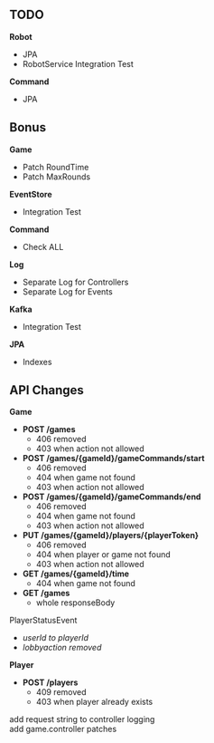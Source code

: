 

## TODO

**Robot**
- JPA
- RobotService Integration Test

**Command**
- JPA



## Bonus
**Game**
- Patch RoundTime
- Patch MaxRounds

**EventStore**
- Integration Test

**Command**
- Check ALL

**Log**
- Separate Log for Controllers
- Separate Log for Events

**Kafka**
- Integration Test

**JPA**
- Indexes


## API Changes

**Game**
- **POST /games**
  - 406 removed
  - 403 when action not allowed
- **POST /games/{gameId}/gameCommands/start**
  - 406 removed
  - 404 when game not found
  - 403 when action not allowed
- **POST /games/{gameId}/gameCommands/end**
  - 406 removed
  - 404 when game not found
  - 403 when action not allowed
- **PUT /games/{gameId}/players/{playerToken}**
  - 406 removed
  - 404 when player or game not found
  - 403 when action not allowed
- **GET /games/{gameId}/time**
  - 404 when game not found
- **GET /games**
  - whole responseBody

PlayerStatusEvent
  - _userId to playerId_
  - _lobbyaction removed_

**Player**
- **POST /players**
  - 409 removed
  - 403 when player already exists

add request string to controller logging \
add game.controller patches
